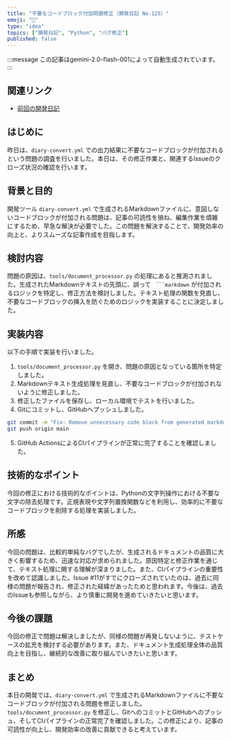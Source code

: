 ```yaml
---
title: "不要なコードブロック付加問題修正（開発日記 No.125）"
emoji: "🐛"
type: "idea"
topics: ["開発日記", "Python", "バグ修正"]
published: false
---
```


:::message
この記事はgemini-2.0-flash-001によって自動生成されています。
:::

## 関連リンク

- [前回の開発日記](https://zenn.dev/centervil/articles/2025-07-04_124_dev-diary)

## はじめに

昨日は、`diary-convert.yml` での出力結果に不要なコードブロックが付加されるという問題の調査を行いました。本日は、その修正作業と、関連するIssueのクローズ状況の確認を行います。

## 背景と目的

開発ツール `diary-convert.yml` で生成されるMarkdownファイルに、意図しないコードブロックが付加される問題は、記事の可読性を損ね、編集作業を煩雑にするため、早急な解決が必要でした。この問題を解決することで、開発効率の向上と、よりスムーズな記事作成を目指します。

## 検討内容

問題の原因は、`tools/document_processor.py` の処理にあると推測されました。生成されたMarkdownテキストの先頭に、誤って ` ```markdown` が付加されるロジックを特定し、修正方法を検討しました。テキスト処理の関数を見直し、不要なコードブロックの挿入を防ぐためのロジックを実装することに決定しました。

## 実装内容

以下の手順で実装を行いました。

1.  `tools/document_processor.py` を開き、問題の原因となっている箇所を特定しました。
2.  Markdownテキスト生成処理を見直し、不要なコードブロックが付加されないように修正しました。
3.  修正したファイルを保存し、ローカル環境でテストを行いました。
4.  Gitにコミットし、GitHubへプッシュしました。

```bash
git commit -m "Fix: Remove unnecessary code block from generated markdown"
git push origin main
```

5.  GitHub ActionsによるCIパイプラインが正常に完了することを確認しました。

## 技術的なポイント

今回の修正における技術的なポイントは、Pythonの文字列操作における不要な文字の除去処理です。正規表現や文字列置換関数などを利用し、効率的に不要なコードブロックを削除する処理を実装しました。

## 所感

今回の問題は、比較的単純なバグでしたが、生成されるドキュメントの品質に大きく影響するため、迅速な対応が求められました。原因特定と修正作業を通じて、テキスト処理に関する理解が深まりました。また、CIパイプラインの重要性を改めて認識しました。Issue #11がすでにクローズされていたのは、過去に同様の問題が報告され、修正された経緯があったためと思われます。今後は、過去のIssueも参照しながら、より慎重に開発を進めていきたいと思います。

## 今後の課題

今回の修正で問題は解決しましたが、同様の問題が再発しないように、テストケースの拡充を検討する必要があります。また、ドキュメント生成処理全体の品質向上を目指し、継続的な改善に取り組んでいきたいと思います。

## まとめ

本日の開発では、`diary-convert.yml` で生成されるMarkdownファイルに不要なコードブロックが付加される問題を修正しました。`tools/document_processor.py` を修正し、GitへのコミットとGitHubへのプッシュ、そしてCIパイプラインの正常完了を確認しました。この修正により、記事の可読性が向上し、開発効率の改善に貢献できると考えています。